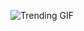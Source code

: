 
<!-- GIF_SECTION -->
![Trending GIF](https://media0.giphy.com/media/v1.Y2lkPThiYjIxNzcya3B5c2U5a3diOTk4NjU3NDR6dmozemRnanJhNGx0eWhpcGd6ZjJsYSZlcD12MV9naWZzX3NlYXJjaCZjdD1n/l1Avz2eLA4YdEym3u/giphy.gif)
<!-- END_GIF_SECTION -->
